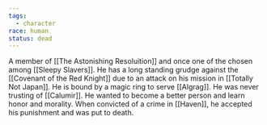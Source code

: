 ```yaml
---
tags:
  - character
race: human
status: dead
---
```

A member of [[The Astonishing Resoluition]] and once one of the chosen among [[Sleepy Slavers]].
He has a long standing grudge against the [[Covenant of the Red Knight]] due to an attack on his mission in [[Totally Not Japan]]. He is bound by a magic ring to serve [[Algrag]].
He was never trusting of [[Calumir]].
He wanted to become a better person and learn honor and morality. When convicted of a crime in [[Haven]], he accepted his punishment and was put to death.